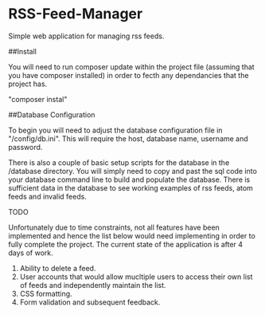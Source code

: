 # RSS-Feed-Manager
Simple web application for managing rss feeds.

##Install

You will need to run composer update within the project file (assuming that you have composer installed) in order to fecth any dependancies that the project has.

"composer instal"

##Database Configuration

To begin you will need to adjust the database configuration file in "/config/db.ini". This will require the host, database name, username and password.

There is also a couple of basic setup scripts for the database in the /database directory. You will simply need to copy and past the sql code into your database command line to build and populate the database. There is sufficient data in the database to see working examples of rss feeds, atom feeds and invalid feeds.

TODO

Unfortunately due to time constraints, not all features have been implemented and hence the list below would need implementing in order to fully complete the project. The current state of the application is after 4 days of work.

1. Ability to delete a feed.
2. User accounts that would allow mucltiple users to access their own list of feeds and independently maintain the list.
3. CSS formatting.
4. Form validation and subsequent feedback.
